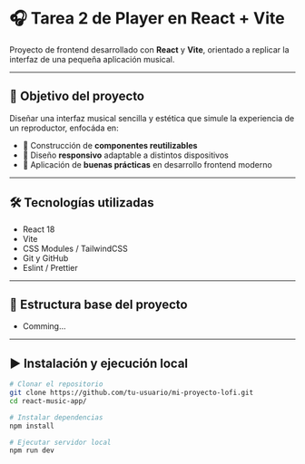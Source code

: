 # 🎧 Tarea 2 de Player en React + Vite

Proyecto de frontend desarrollado con **React** y **Vite**, orientado a replicar la interfaz de una pequeña aplicación musical.

---

## 🚀 Objetivo del proyecto

Diseñar una interfaz musical sencilla y estética que simule la experiencia de un reproductor, enfocáda en:

- 🔁 Construcción de **componentes reutilizables**
- 📱 Diseño **responsivo** adaptable a distintos dispositivos
- 🧼 Aplicación de **buenas prácticas** en desarrollo frontend moderno

---

## 🛠️ Tecnologías utilizadas

- React 18
- Vite
- CSS Modules / TailwindCSS
- Git y GitHub
- Eslint / Prettier

---

## 📂 Estructura base del proyecto

- Comming...

---

## ▶️ Instalación y ejecución local

```bash
# Clonar el repositorio
git clone https://github.com/tu-usuario/mi-proyecto-lofi.git
cd react-music-app/

# Instalar dependencias
npm install

# Ejecutar servidor local
npm run dev
